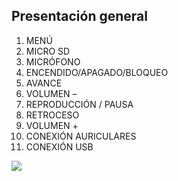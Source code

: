 ## Presentación general

1. MENÚ 
2. MICRO SD
3. MICRÓFONO
4. ENCENDIDO/APAGADO/BLOQUEO
5. AVANCE
6. VOLUMEN –
7. REPRODUCCIÓN / PAUSA
8. RETROCESO
9. VOLUMEN +
10. CONEXIÓN AURICULARES
11. CONEXIÓN USB


![](http://static.energysistem.com/images/manuals/42645/579f42b939649.jpg)
